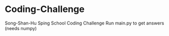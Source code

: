 # Coding-Challenge
Song-Shan-Hu Sping School Coding Challenge
Run main.py to get answers (needs numpy)
